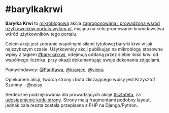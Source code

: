 #barylkakrwi
===========

**Baryłka Krwi** to [mikroblogowa](http://www.wykop.pl/mikroblog/) akcja
[zaproponowana i prowadzona wśród użytkowników portalu wykop.pl](http://www.wykop.pl/link/1591409/barylka-krwi-czyli-nowa-mikroblogowa-akcja-oddawania-krwi-przez-wykopowiczow/), mająca na celu promowanie krwiodawstwa wśród użytkowników tego portalu.


Celem akcji jest zebranie wspólnymi siłami tytułowej baryłki krwi w jak najszybszym czasie. Użytkownicy akcji publikując na mikroblogu stosowne wpisy z tagiem [#barylkakrwi](http://www.wykop.pl/tag/barylkakrwi/wszystkie/"), odejmują oddaną przez siebie ilość krwi od wspólnego licznika, przy okazji dokumentując swoje dokonania zdjęciami.

Pomysłodawcy: [@PanKawa](http://www.wykop.pl/ludzie/PanKawa/), [@kravjec](http://www.wykop.pl/ludzie/kravjec/), [@viejra](http://www.wykop.pl/ludzie/viejra/)

Opiekunem akcji, twórcą strony i bota zliczającego wpisy jest Krzysztof Szumny - [@noisy](http://www.wykop.pl/ludzie/noisy/)


Serdeczne podziękowania dla prowadzących akcje [#sztafeta](http://sztafeta.w0lny.pl), za [udostępnienie kodu strony](https://github.com/frizikk/sztafeta-wykop). Strony mają fragmentami podobny layout, jednak cała reszta została przepisana z PHP na Django/Python.
